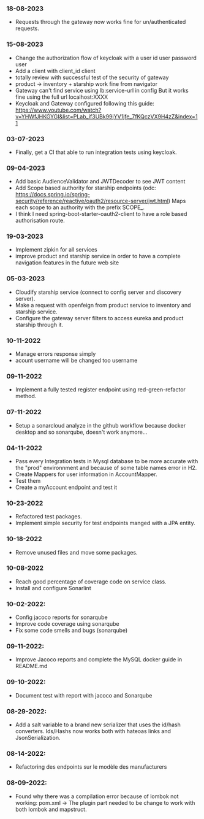 ### 18-08-2023

- Requests through the gateway now works fine for un/authenticated requests.

### 15-08-2023

- Change the authorization flow of keycloak with a user id user password user
- Add a client  with client_id client
- totally review with successful test of the security of gateway
- product -> inventory + starship work fine from navigator 
- Gateway can't find service using lb:service-url in config But it works fine using the full url localhost:XXXX
- Keycloak and Gateway configured following this guide: https://www.youtube.com/watch?v=YHWfJHKGYGI&list=PLab_if3UBk99jYV1jfe_7fKQczVX9H4zZ&index=11

### 03-07-2023

- Finally, get a CI that able to run integration tests using keycloak.

### 09-04-2023

- Add basic AudienceValidator and JWTDecoder to see JWT content
- Add Scope based authority for starship endpoints (odc: https://docs.spring.io/spring-security/reference/reactive/oauth2/resource-server/jwt.html) Maps each scope to an authority with the prefix SCOPE_.
- I think I need spring-boot-starter-oauth2-client to have a role based authorisation route.

### 19-03-2023

- Implement zipkin for all services
- improve product and starship service in order to have a complete navigation features in the future web site

### 05-03-2023

- Cloudify starship service (connect to config server and discovery server).
- Make a request with openfeign from product service to inventory and starship service.
- Configure the gateway server filters to access eureka and product starship through it.

### 10-11-2022

-   Manage errors response simply
-   acount username will be changed too username

### 09-11-2022

-   Implement a fully tested register endpoint using red-green-refactor method.

### 07-11-2022

-   Setup a sonarcloud analyze in the github workflow because docker desktop and so sonarqube, doesn't work anymore...

### 04-11-2022

-   Pass every Integration tests in Mysql database to be more accurate with the "prod" environnment and because of some table names error in H2.
-   Create Mappers for user information in AccountMapper.
-   Test them
-   Create a myAccount endpoint and test it

### 10-23-2022

-   Refactored test packages.
-   Implement simple security for test endpoints manged with a JPA entity.

### 10-18-2022

-   Remove unused files and move some packages.

### 10-08-2022

-   Reach good percentage of coverage code on service class.
-   Install and configure Sonarlint

### 10-02-2022:

-   Config jacoco reports for sonarqube
-   Improve code coverage using sonarqube
-   Fix some code smells and bugs (sonarqube)

### 09-11-2022:

-   Improve Jacoco reports and complete the MySQL docker guide in README.md

### 09-10-2022:

-   Document test with report with jacoco and Sonarqube

### 08-29-2022:

-   Add a salt variable to a brand new serializer that uses the id/hash converters. Ids/Hashs now works both with hateoas links and JsonSerialization.

### 08-14-2022:

-   Refactoring des endpoints sur le modèle des manufacturers

### 08-09-2022:

-   Found why there was a compilation error because of lombok not working: pom.xml -> The plugin part needed to be change to work with both lombok and mapstruct.

